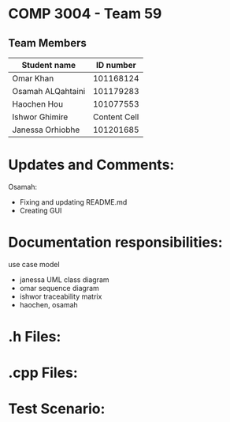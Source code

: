 # COMP 3004 - Team 59

## Team Members
| Student name  | ID number |
| ------------- | ------------- |
| Omar Khan  | 101168124  |
| Osamah ALQahtaini | 101179283  |
| Haochen Hou  | 101077553  |
| Ishwor Ghimire  | Content Cell  |
| Janessa Orhiobhe  | 101201685  |

# Updates and Comments:
Osamah:
  - Fixing and updating README.md
  - Creating GUI

# Documentation responsibilities:
use case model 
  - janessa
UML class diagram 
  - omar
sequence diagram 
  - ishwor
traceability matrix 
  - haochen, osamah

# .h Files:

# .cpp Files:

# Test Scenario:
